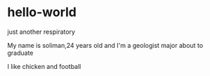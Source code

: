 # hello-world

just another respiratory 

My name is soliman,24 years old and I'm a geologist major about to graduate

I like chicken and football
